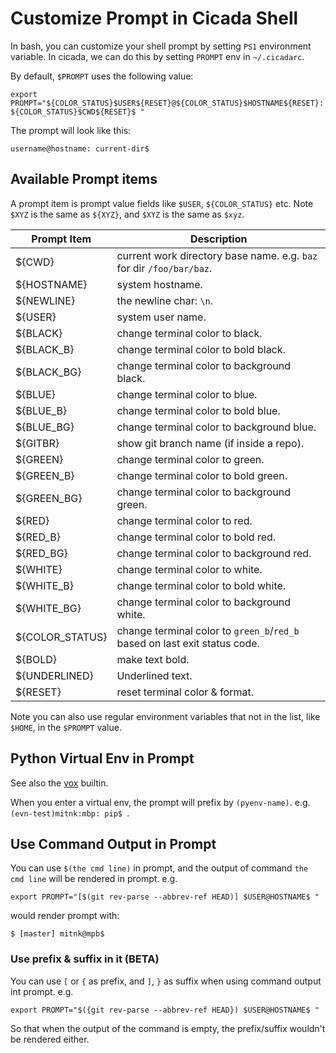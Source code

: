# Customize Prompt in Cicada Shell

In bash, you can customize your shell prompt by setting `PS1` environment
variable. In cicada, we can do this by setting `PROMPT` env in `~/.cicadarc`.

By default, `$PROMPT` uses the following value:
```
export PROMPT="${COLOR_STATUS}$USER${RESET}@${COLOR_STATUS}$HOSTNAME${RESET}: ${COLOR_STATUS}$CWD${RESET}$ "
```
The prompt will look like this:
```
username@hostname: current-dir$
```

## Available Prompt items

A prompt item is prompt value fields like `$USER`, `${COLOR_STATUS}` etc.
Note `$XYZ` is the same as `${XYZ}`, and `$XYZ` is the same as `$xyz`.

| Prompt Item | Description |
| --- | --- |
| ${CWD} | current work directory base name. e.g. `baz` for dir `/foo/bar/baz`. |
| ${HOSTNAME} | system hostname. |
| ${NEWLINE} | the newline char: `\n`. |
| ${USER} | system user name. |
| ${BLACK} | change terminal color to black. |
| ${BLACK_B} | change terminal color to bold black. |
| ${BLACK_BG} | change terminal color to background black. |
| ${BLUE} | change terminal color to blue. |
| ${BLUE_B} | change terminal color to bold blue. |
| ${BLUE_BG} | change terminal color to background blue. |
| ${GITBR} | show git branch name (if inside a repo). |
| ${GREEN} | change terminal color to green. |
| ${GREEN_B} | change terminal color to bold green. |
| ${GREEN_BG} | change terminal color to background green. |
| ${RED} | change terminal color to red. |
| ${RED_B} | change terminal color to bold red. |
| ${RED_BG} | change terminal color to background red. |
| ${WHITE} | change terminal color to white. |
| ${WHITE_B} | change terminal color to bold white. |
| ${WHITE_BG} | change terminal color to background white. |
| ${COLOR_STATUS} | change terminal color to `green_b`/`red_b` based on last exit status code. |
| ${BOLD} | make text bold. |
| ${UNDERLINED} | Underlined text. |
| ${RESET} | reset terminal color & format. |

Note you can also use regular environment variables that not in the list, like `$HOME`, in the `$PROMPT` value.

## Python Virtual Env in Prompt

See also the [vox](https://github.com/mitnk/cicada/blob/master/docs/builtins.md#vox) builtin.

When you enter a virtual env, the prompt will prefix by `(pyenv-name)`. e.g.
`(evn-test)mitnk:mbp: pip$ `.

## Use Command Output in Prompt

You can use `$(the cmd line)` in prompt, and the output of command
`the cmd line` will be rendered in prompt. e.g.
```
export PROMPT="[$(git rev-parse --abbrev-ref HEAD)] $USER@HOSTNAME$ "
```
would render prompt with:
```
$ [master] mitnk@mpb$
```

### Use prefix & suffix in it (BETA)
You can use `[` or `{` as prefix, and `]`, `}` as suffix when using command
output int prompt. e.g.
```
export PROMPT="$({git rev-parse --abbrev-ref HEAD}) $USER@HOSTNAME$ "
```
So that when the output of the command is empty, the prefix/suffix wouldn't
be rendered either.

